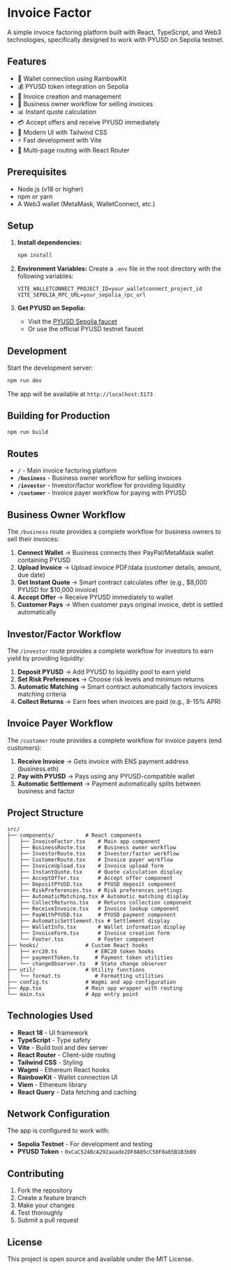 # Invoice Factor

A simple invoice factoring platform built with React, TypeScript, and Web3 technologies, specifically designed to work with PYUSD on Sepolia testnet.

## Features

- 🔗 Wallet connection using RainbowKit
- 💰 PYUSD token integration on Sepolia
- 📝 Invoice creation and management
- 🏢 Business owner workflow for selling invoices
- 📊 Instant quote calculation
- 💳 Accept offers and receive PYUSD immediately
- 🎨 Modern UI with Tailwind CSS
- ⚡ Fast development with Vite
- 🧭 Multi-page routing with React Router

## Prerequisites

- Node.js (v18 or higher)
- npm or yarn
- A Web3 wallet (MetaMask, WalletConnect, etc.)

## Setup

1. **Install dependencies:**
   ```bash
   npm install
   ```

2. **Environment Variables:**
   Create a `.env` file in the root directory with the following variables:
   ```env
   VITE_WALLETCONNECT_PROJECT_ID=your_walletconnect_project_id
   VITE_SEPOLIA_RPC_URL=your_sepolia_rpc_url
   ```

3. **Get PYUSD on Sepolia:**
   - Visit the [PYUSD Sepolia faucet](https://faucet.sepolia.ethpandaops.io/)
   - Or use the official PYUSD testnet faucet

## Development

Start the development server:
```bash
npm run dev
```

The app will be available at `http://localhost:5173`

## Building for Production

```bash
npm run build
```

## Routes

- **`/`** - Main invoice factoring platform
- **`/business`** - Business owner workflow for selling invoices
- **`/investor`** - Investor/factor workflow for providing liquidity
- **`/customer`** - Invoice payer workflow for paying with PYUSD

## Business Owner Workflow

The `/business` route provides a complete workflow for business owners to sell their invoices:

1. **Connect Wallet** → Business connects their PayPal/MetaMask wallet containing PYUSD
2. **Upload Invoice** → Upload invoice PDF/data (customer details, amount, due date)
3. **Get Instant Quote** → Smart contract calculates offer (e.g., $8,000 PYUSD for $10,000 invoice)
4. **Accept Offer** → Receive PYUSD immediately to wallet
5. **Customer Pays** → When customer pays original invoice, debt is settled automatically

## Investor/Factor Workflow

The `/investor` route provides a complete workflow for investors to earn yield by providing liquidity:

1. **Deposit PYUSD** → Add PYUSD to liquidity pool to earn yield
2. **Set Risk Preferences** → Choose risk levels and minimum returns
3. **Automatic Matching** → Smart contract automatically factors invoices matching criteria
4. **Collect Returns** → Earn fees when invoices are paid (e.g., 8-15% APR)

## Invoice Payer Workflow

The `/customer` route provides a complete workflow for invoice payers (end customers):

1. **Receive Invoice** → Gets invoice with ENS payment address (business.eth)
2. **Pay with PYUSD** → Pays using any PYUSD-compatible wallet
3. **Automatic Settlement** → Payment automatically splits between business and factor

## Project Structure

```
src/
├── components/          # React components
│   ├── InvoiceFactor.tsx    # Main app component
│   ├── BusinessRoute.tsx    # Business owner workflow
│   ├── InvestorRoute.tsx    # Investor/factor workflow
│   ├── CustomerRoute.tsx    # Invoice payer workflow
│   ├── InvoiceUpload.tsx    # Invoice upload form
│   ├── InstantQuote.tsx     # Quote calculation display
│   ├── AcceptOffer.tsx      # Accept offer component
│   ├── DepositPYUSD.tsx     # PYUSD deposit component
│   ├── RiskPreferences.tsx  # Risk preferences settings
│   ├── AutomaticMatching.tsx # Automatic matching display
│   ├── CollectReturns.tsx   # Returns collection component
│   ├── ReceiveInvoice.tsx   # Invoice lookup component
│   ├── PayWithPYUSD.tsx     # PYUSD payment component
│   ├── AutomaticSettlement.tsx # Settlement display
│   ├── WalletInfo.tsx       # Wallet information display
│   ├── InvoiceForm.tsx      # Invoice creation form
│   └── Footer.tsx           # Footer component
├── hooks/               # Custom React hooks
│   ├── erc20.ts            # ERC20 token hooks
│   ├── paymentToken.ts     # Payment token utilities
│   └── changeObserver.ts   # State change observer
├── util/                # Utility functions
│   └── format.ts           # Formatting utilities
├── config.ts            # Wagmi and app configuration
├── App.tsx              # Main app wrapper with routing
└── main.tsx             # App entry point
```

## Technologies Used

- **React 18** - UI framework
- **TypeScript** - Type safety
- **Vite** - Build tool and dev server
- **React Router** - Client-side routing
- **Tailwind CSS** - Styling
- **Wagmi** - Ethereum React hooks
- **RainbowKit** - Wallet connection UI
- **Viem** - Ethereum library
- **React Query** - Data fetching and caching

## Network Configuration

The app is configured to work with:
- **Sepolia Testnet** - For development and testing
- **PYUSD Token** - `0xCaC524BcA292aaade2DF8A05cC58F0a65B1B3bB9`

## Contributing

1. Fork the repository
2. Create a feature branch
3. Make your changes
4. Test thoroughly
5. Submit a pull request

## License

This project is open source and available under the MIT License.

